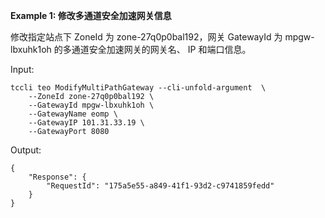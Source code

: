**Example 1: 修改多通道安全加速网关信息**

修改指定站点下 ZoneId 为 zone-27q0p0bal192，网关 GatewayId 为 mpgw-lbxuhk1oh 的多通道安全加速网关的网关名、 IP  和端口信息。

Input: 

```
tccli teo ModifyMultiPathGateway --cli-unfold-argument  \
    --ZoneId zone-27q0p0bal192 \
    --GatewayId mpgw-lbxuhk1oh \
    --GatewayName eomp \
    --GatewayIP 101.31.33.19 \
    --GatewayPort 8080
```

Output: 
```
{
    "Response": {
        "RequestId": "175a5e55-a849-41f1-93d2-c9741859fedd"
    }
}
```

